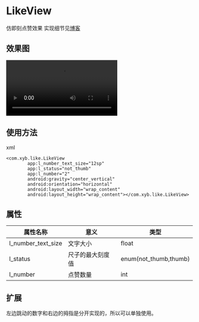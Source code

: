 # LikeView
仿即刻点赞效果
实现细节见[博客](http://www.jianshu.com/c/10a071fbfb65)

## 效果图
![image](https://github.com/ysemylord/LikeView/blob/master/SVID_20171126_182921.mp4)

## 使用方法
xml
```
<com.xyb.like.LikeView
        app:l_number_text_size="12sp"
        app:l_status="not_thumb"
        app:l_number="2"
        android:gravity="center_vertical"
        android:orientation="horizontal"
        android:layout_width="wrap_content"
        android:layout_height="wrap_content"></com.xyb.like.LikeView>

```
## 属性  
|**属性名称**|**意义**|**类型**|
|--|--|--|
|l_number_text_size      | 文字大小     | float|
|l_status      | 尺子的最大刻度值     | enum(not_thumb,thumb)|
|l_number | 点赞数量     | int| 

## 扩展 
左边跳动的数字和右边的拇指是分开实现的，所以可以单独使用。


